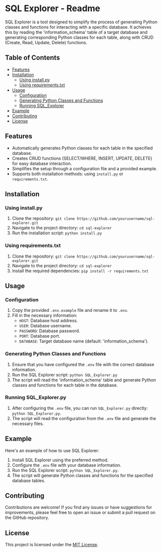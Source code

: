 # SQL Explorer - Readme

SQL Explorer is a tool designed to simplify the process of generating Python classes and functions for interacting with a specific database. It achieves this by reading the 'information_schema' table of a target database and generating corresponding Python classes for each table, along with CRUD (Create, Read, Update, Delete) functions.

## Table of Contents

- [Features](#features)
- [Installation](#installation)
  - [Using install.py](#using-installpy)
  - [Using requirements.txt](#using-requirementstxt)
- [Usage](#usage)
  - [Configuration](#configuration)
  - [Generating Python Classes and Functions](#generating-python-classes-and-functions)
  - [Running SQL_Explorer](#running-sql_explorerpy)
- [Example](#example)
- [Contributing](#contributing)
- [License](#license)

## Features

- Automatically generates Python classes for each table in the specified database.
- Creates CRUD functions (SELECT/WHERE, INSERT, UPDATE, DELETE) for easy database interaction.
- Simplifies the setup through a configuration file and a provided example.
- Supports both installation methods: using `install.py` or `requirements.txt`.

## Installation

### Using install.py

1. Clone the repository: `git clone https://github.com/yourusername/sql-explorer.git`
2. Navigate to the project directory: `cd sql-explorer`
3. Run the installation script: `python install.py`

### Using requirements.txt

1. Clone the repository: `git clone https://github.com/yourusername/sql-explorer.git`
2. Navigate to the project directory: `cd sql-explorer`
3. Install the required dependencies: `pip install -r requirements.txt`

## Usage

### Configuration

1. Copy the provided `.env.example` file and rename it to `.env`.
2. Fill in the necessary information:
   - `HOST`: Database host address.
   - `USER`: Database username.
   - `PASSWORD`: Database password.
   - `PORT`: Database port.
   - `DATABASE`: Target database name (default: 'information_schema').

### Generating Python Classes and Functions

1. Ensure that you have configured the `.env` file with the correct database information.
2. Run the SQL Explorer script: `python SQL_Explorer.py`
3. The script will read the 'information_schema' table and generate Python classes and functions for each table in the database.

### Running SQL_Explorer.py

1. After configuring the `.env` file, you can run `SQL_Explorer.py` directly: `python SQL_Explorer.py`.
2. The script will read the configuration from the `.env` file and generate the necessary files.

## Example

Here's an example of how to use SQL Explorer:

1. Install SQL Explorer using the preferred method.
2. Configure the `.env` file with your database information.
3. Run the SQL Explorer script: `python SQL_Explorer.py`.
4. The script will generate Python classes and functions for the specified database tables.

## Contributing

Contributions are welcome! If you find any issues or have suggestions for improvements, please feel free to open an issue or submit a pull request on the GitHub repository.

## License

This project is licensed under the [MIT License](LICENSE).
